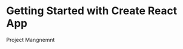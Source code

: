 # Getting Started with Create React App

<a herf='https://github.com/users/AhmadEleiwa/projects/2/views/1?sortedBy%5Bdirection%5D=desc&sortedBy%5BcolumnId%5D=41620291&layout=board'> Project Mangnemnt </a>
